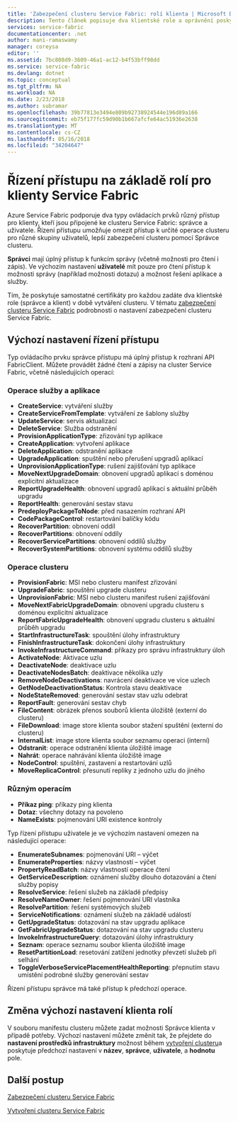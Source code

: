 ```yaml
---
title: 'Zabezpečení clusteru Service Fabric: rolí klienta | Microsoft Docs'
description: Tento článek popisuje dva klientské role a oprávnění poskytované role.
services: service-fabric
documentationcenter: .net
author: mani-ramaswamy
manager: coreysa
editor: ''
ms.assetid: 7bc808d9-3609-46a1-ac12-b4f53bff98dd
ms.service: service-fabric
ms.devlang: dotnet
ms.topic: conceptual
ms.tgt_pltfrm: NA
ms.workload: NA
ms.date: 2/23/2018
ms.author: subramar
ms.openlocfilehash: 39b77813e3494e809b92738924544e196d89a166
ms.sourcegitcommit: eb75f177fc59d90b1b667afcfe64ac51936e2638
ms.translationtype: MT
ms.contentlocale: cs-CZ
ms.lasthandoff: 05/16/2018
ms.locfileid: "34204647"
---
```

# <a name="role-based-access-control-for-service-fabric-clients"></a>Řízení přístupu na základě rolí pro klienty Service Fabric
Azure Service Fabric podporuje dva typy ovládacích prvků různý přístup pro klienty, kteří jsou připojené ke clusteru Service Fabric: správce a uživatele. Řízení přístupu umožňuje omezit přístup k určité operace clusteru pro různé skupiny uživatelů, lepší zabezpečení clusteru pomocí Správce clusteru.  

**Správci** mají úplný přístup k funkcím správy (včetně možnosti pro čtení i zápis). Ve výchozím nastavení **uživatelé** mít pouze pro čtení přístup k možnosti správy (například možnosti dotazu) a možnost řešení aplikace a služby.

Tím, že poskytuje samostatné certifikáty pro každou zadáte dva klientské role (správce a klient) v době vytváření clusteru. V tématu [zabezpečení clusteru Service Fabric](service-fabric-cluster-security.md) podrobnosti o nastavení zabezpečení clusteru Service Fabric.

## <a name="default-access-control-settings"></a>Výchozí nastavení řízení přístupu
Typ ovládacího prvku správce přístupu má úplný přístup k rozhraní API FabricClient. Můžete provádět žádné čtení a zápisy na cluster Service Fabric, včetně následujících operací:

### <a name="application-and-service-operations"></a>Operace služby a aplikace
* **CreateService**: vytváření služby                             
* **CreateServiceFromTemplate**: vytváření ze šablony služby                             
* **UpdateService**: servis aktualizací                             
* **DeleteService**: Služba odstranění                             
* **ProvisionApplicationType**: zřizování typ aplikace                             
* **CreateApplication**: vytvoření aplikace                               
* **DeleteApplication**: odstranění aplikace                             
* **UpgradeApplication**: spuštění nebo přerušení upgradů aplikací                             
* **UnprovisionApplicationType**: rušení zajišťování typ aplikace                             
* **MoveNextUpgradeDomain**: obnovení upgradů aplikací s doménou explicitní aktualizace                             
* **ReportUpgradeHealth**: obnovení upgradů aplikací s aktuální průběh upgradu                             
* **ReportHealth**: generování sestav stavu                             
* **PredeployPackageToNode**: před nasazením rozhraní API                            
* **CodePackageControl**: restartování balíčky kódu                             
* **RecoverPartition**: obnovení oddíl                             
* **RecoverPartitions**: obnovení oddíly                             
* **RecoverServicePartitions**: obnovení oddílů služby                             
* **RecoverSystemPartitions**: obnovení systému oddílů služby                             

### <a name="cluster-operations"></a>Operace clusteru
* **ProvisionFabric**: MSI nebo clusteru manifest zřizování                             
* **UpgradeFabric**: spouštění upgrade clusteru                             
* **UnprovisionFabric**: MSI nebo clusteru manifest rušení zajišťování                         
* **MoveNextFabricUpgradeDomain**: obnovení upgradu clusteru s doménou explicitní aktualizace                             
* **ReportFabricUpgradeHealth**: obnovení upgradu clusteru s aktuální průběh upgradu                             
* **StartInfrastructureTask**: spouštění úlohy infrastruktury                             
* **FinishInfrastructureTask**: dokončení úlohy infrastruktury                             
* **InvokeInfrastructureCommand**: příkazy pro správu infrastruktury úloh                              
* **ActivateNode**: Aktivace uzlu                             
* **DeactivateNode**: deaktivace uzlu                             
* **DeactivateNodesBatch**: deaktivace několika uzly                             
* **RemoveNodeDeactivations**: navrácení deaktivace ve více uzlech                             
* **GetNodeDeactivationStatus**: Kontrola stavu deaktivace                             
* **NodeStateRemoved**: generování sestav stav uzlu odebrat                             
* **ReportFault**: generování sestav chyb                             
* **FileContent**: obrázek přenos souborů klienta úložiště (externí do clusteru)                             
* **FileDownload**: image store klienta soubor stažení spuštění (externí do clusteru)                             
* **InternalList**: image store klienta soubor seznamu operaci (interní)                             
* **Odstranit**: operace odstranění klienta úložiště image                              
* **Nahrát**: operace nahrávání klienta úložiště image                             
* **NodeControl**: spuštění, zastavení a restartování uzlů                             
* **MoveReplicaControl**: přesunutí repliky z jednoho uzlu do jiného                             

### <a name="miscellaneous-operations"></a>Různým operacím
* **Příkaz ping**: příkazy ping klienta                             
* **Dotaz**: všechny dotazy na povoleno
* **NameExists**: pojmenování URI existence kontroly                             

Typ řízení přístupu uživatele je ve výchozím nastavení omezen na následující operace: 

* **EnumerateSubnames**: pojmenování URI – výčet                             
* **EnumerateProperties**: názvy vlastností – výčet                             
* **PropertyReadBatch**: názvy vlastností operace čtení                             
* **GetServiceDescription**: oznámení služby dlouho dotazování a čtení služby popisy                             
* **ResolveService**: řešení služeb na základě předpisy                             
* **ResolveNameOwner**: řešení pojmenování URI vlastníka                             
* **ResolvePartition**: řešení systémových služeb                             
* **ServiceNotifications**: oznámení služeb na základě událostí                             
* **GetUpgradeStatus**: dotazování na stav upgradu aplikace                             
* **GetFabricUpgradeStatus**: dotazování na stav upgradu clusteru                             
* **InvokeInfrastructureQuery**: dotazování úlohy infrastruktury                             
* **Seznam**: operace seznamu soubor klienta úložiště image                             
* **ResetPartitionLoad**: resetování zatížení jednotky převzetí služeb při selhání                             
* **ToggleVerboseServicePlacementHealthReporting**: přepnutím stavu umístění podrobné služby generování sestav                             

Řízení přístupu správce má také přístup k předchozí operace.

## <a name="changing-default-settings-for-client-roles"></a>Změna výchozí nastavení klienta rolí
V souboru manifestu clusteru můžete zadat možnosti Správce klienta v případě potřeby. Výchozí nastavení můžete změnit tak, že přejdete do **nastavení prostředků infrastruktury** možnost během [vytvoření clusteru](service-fabric-cluster-creation-via-portal.md)a poskytuje předchozí nastavení v **název**,  **správce**, **uživatele**, a **hodnotu** pole.

## <a name="next-steps"></a>Další postup
[Zabezpečení clusteru Service Fabric](service-fabric-cluster-security.md)

[Vytvoření clusteru Service Fabric](service-fabric-cluster-creation-via-portal.md)

